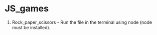 # JS_games
1. Rock_paper_scissors - 
Run the file in the terminal using node (node must be installed).
